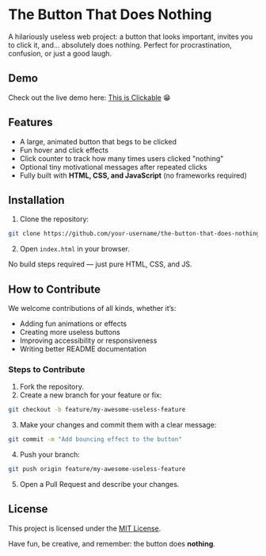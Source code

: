 
# The Button That Does Nothing

A hilariously useless web project: a button that looks important, invites you to click it, and… absolutely does nothing. Perfect for procrastination, confusion, or just a good laugh.

## Demo

Check out the live demo here: [This is Clickable](https://thecodersroom.github.io/the-button-that-does-nothing/) 😁

## Features

- A large, animated button that begs to be clicked
- Fun hover and click effects
- Click counter to track how many times users clicked "nothing"
- Optional tiny motivational messages after repeated clicks
- Fully built with **HTML, CSS, and JavaScript** (no frameworks required)

## Installation

1. Clone the repository:

```bash
git clone https://github.com/your-username/the-button-that-does-nothing.git
````

2. Open `index.html` in your browser.

No build steps required — just pure HTML, CSS, and JS.

## How to Contribute

We welcome contributions of all kinds, whether it’s:

* Adding fun animations or effects
* Creating more useless buttons
* Improving accessibility or responsiveness
* Writing better README documentation

### Steps to Contribute

1. Fork the repository.
2. Create a new branch for your feature or fix:

```bash
git checkout -b feature/my-awesome-useless-feature
```

3. Make your changes and commit them with a clear message:

```bash
git commit -m "Add bouncing effect to the button"
```

4. Push your branch:

```bash
git push origin feature/my-awesome-useless-feature
```

5. Open a Pull Request and describe your changes.

## License

This project is licensed under the [MIT License](LICENSE).

Have fun, be creative, and remember: the button does **nothing**.
